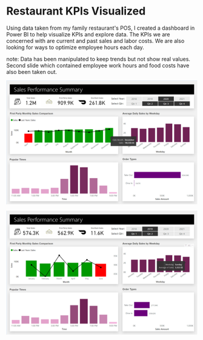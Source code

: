 # Restaurant KPIs Visualized

Using data taken from my family restaurant's POS, I created a dashboard in Power BI to help visualize KPIs and explore data. The KPIs we are concerned with are current and past sales and labor costs. We are also looking for ways to optimize employee hours each day.

note: Data has been manipulated to keep trends but not show real values. Second slide which contained employee work hours and food costs have also been taken out.

![](https://github.com/WasinHongmanee/Sales-Report/blob/main/dashboard1.png)

![](https://github.com/WasinHongmanee/Sales-Report/blob/main/dashboard2.png)
